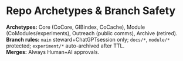 # Repo Archetypes & Branch Safety

**Archetypes:** Core (CoCore, GIBindex, CoCache), Module (CoModules/experiments), Outreach (public comms), Archive (retired).  
**Branch rules:** `main` steward+ChatGPTsession only; `docs/*`, `module/*` protected; `experiment/*` auto-archived after TTL.  
**Merges:** Always Human+AI approvals.

